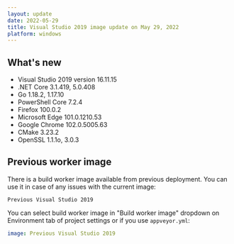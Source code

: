 ```yaml
---
layout: update
date: 2022-05-29
title: Visual Studio 2019 image update on May 29, 2022
platform: windows
---
```


## What's new

* Visual Studio 2019 version 16.11.15
* .NET Core 3.1.419, 5.0.408
* Go 1.18.2, 1.17.10
* PowerShell Core 7.2.4
* Firefox 100.0.2
* Microsoft Edge 101.0.1210.53
* Google Chrome 102.0.5005.63
* CMake 3.23.2
* OpenSSL 1.1.1o, 3.0.3

## Previous worker image

There is a build worker image available from previous deployment. You can use it in case of any issues with the current image:

`Previous Visual Studio 2019`

You can select build worker image in "Build worker image" dropdown on Environment tab of project settings or if you use `appveyor.yml`:

```yaml
image: Previous Visual Studio 2019
```
